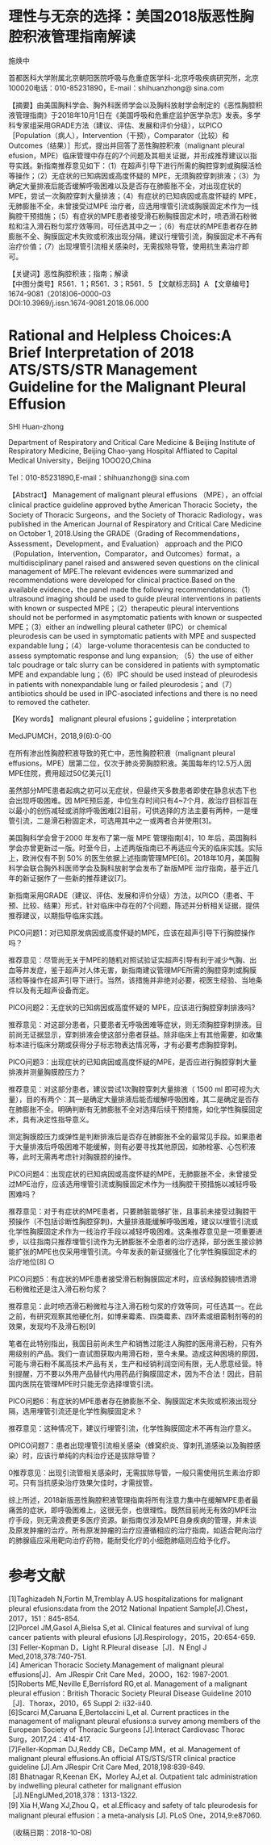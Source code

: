 # 理性与无奈的选择：美国2018版恶性胸腔积液管理指南解读

施焕中

首都医科大学附属北京朝阳医院呼吸与危重症医学科-北京呼吸疾病研究所，北京100020电话：010-85231890，E-mail：shihuanzhong@ sina.com

【摘要】由美国胸科学会、胸外科医师学会以及胸科放射学会制定的《恶性胸腔积液管理指南》于2018年10月1日在《美国呼吸和危重症监护医学杂志》发表。多学科专家组采用GRADE方法（建议、评估、发展和评价分级），以PICO［Population（病人），Intervention（干预），Comparator（比较）和Outcomes（结果）］形式，提出并回答了恶性胸腔积液（malignant pleural efusion，MPE）临床管理中存在的7个问题及其相关证据，并形成推荐建议以指导实践。新指南推荐意见如下：（1）在超声引导下进行所需的胸腔穿刺或胸膜活检等操作；（2）无症状的已知病因或高度怀疑的 MPE，无须胸腔穿刺排液；（3）为确定大量排液后能否缓解呼吸困难以及是否存在肺膨胀不全，对出现症状的 MPE，尝试一次胸腔穿刺大量排液；（4）有症状的已知病因或高度怀疑的 MPE，无肺膨胀不全，未曾接受过MPE 治疗者，应选用埋管引流或胸膜固定术作为一线胸腔干预措施；（5）有症状的MPE患者接受滑石粉胸膜固定术时，喷洒滑石粉微粒和注入滑石粉匀浆疗效等同，可任选其中之一；（6）有症状的MPE患者存在肺膨胀不全、胸膜固定术失败或积液出现分隔，建议行埋管引流，胸膜固定术不再有治疗价值；（7）出现埋管引流相关感染时，无需拔除导管，使用抗生素治疗即可。

【关键词】恶性胸腔积液；指南；解读   
【中图分类号】R561．1；R561．3；R561．5 【文献标志码】A 【文章编号】1674-9081（2018)06-0000-03   
DOI:10.3969/j.issn.1674-9081.2018.06.000

# Rational and Helpless Choices:A Brief Interpretation of 2018 ATS/STS/STR Management Guideline for the Malignant Pleural Effusion

SHI Huan-zhong

Department of Respiratory and Critical Care Medicine & Beijing Institute of Respiratory Medicine, Beijing Chao-yang Hospital Affliated to Capital Medical University，Beijing 1OOO2O,China

Tel：010-85231890,E-mail：shihuanzhong@ sina.com

【Abstract】 Management of malignant pleural effusions （MPE），an offcial clinical practice guideline approved bythe American Thoracic Society，the Society of Thoracic Surgeons，and the Society of Thoracic Radiology，was published in the American Journal of Respiratory and Critical Care Medicine on October 1, 2018.Using the GRADE（Grading of Recommendations，Assessment，Development，and Evaluation） approach and the PICO（Population，Intervention，Comparator，and Outcomes）format，a multidisciplinary panel raised and answered seven questions on the clinical management of MPE.The relevant evidences were summarized and recommendations were developed for clinical practice.Based on the available evidence，the panel made the following recommendations:（1）ultrasound imaging should be used to guide pleural interventions in patients with known or suspected MPE；（2）therapeutic pleural interventions should not be performed in asymptomatic patients with known or suspected MPE；（3）either an indwelling pleural catheter (IPC）or chemical pleurodesis can be used in symptomatic patients with MPE and suspected expandable lung；（4） large-volume thoracentesis can be conducted to assess symptomatic response and lung expansion; （5）the use of either talc poudrage or talc slurry can be considered in patients with symptomatic MPE and expandable lung；（6）IPC should be used instead of pleurodesis in patients with nonexpandable lung or failed pleurodesis；and（7）antibiotics should be used in IPC-asociated infections and there is no need to removed the catheter.

【Key words】 malignant pleural efusions；guideline；interpretation

MedJPUMCH，2018,9(6):0-00

在所有渗出性胸腔积液导致的死亡中，恶性胸腔积液（malignant pleural effusions，MPE）居第二位，仅次于肺炎旁胸腔积液。美国每年约12.5万人因MPE住院，费用超过50亿美元[1]

虽然部分MPE患者起病之初可以无症状，但最终天多数患者即使在静息状态下也会出现呼吸困难。因 MPE预后差，中位生存时间只有4\~7个月，故治疗目标旨在以最小的创伤减轻或消除呼吸困难[2]目前，可供选择的方法主要有两种，一是埋管引流，二是滑石粉固定术，可选用其中之一或两者合并使用[3]。

美国胸科学会曾于2000 年发布了第一版 MPE 管理指南[4]，10 年后，英国胸科学会亦曾更新过一版。时至今日，上述两版指南已不再适应今天的临床实践。实际上，欧洲仅有不到 $5 0 \%$ 的医生依据上述指南管理MPE[6]。2018年10月，美国胸科学会联合胸外科医师学会及胸科放射学会发布了新版MPE 治疗指南，基于近几年的新证据作了一些新的推荐建议[7]。

新指南采用GRADE（建议、评估、发展和评价分级）方法，以PICO（患者、干预、比较、结果）形式，针对临床中存在的7个问题，陈述并分析相关证据，提供推荐建议，以期指导临床实践。

PICO问题1：对已知原发病因或高度怀疑的MPE，应该在超声引导下行胸腔操作吗？

推荐意见：尽管尚无关于MPE的随机对照试验证实超声引导有利于减少气胸、出血等并发症，鉴于超声对人体无害，新指南建议管理MPE所需的胸腔穿刺或胸膜活检等操作在超声引导下进行。当然，该措施并非绝对必要，视医生经验、当地条件以及有无超声设备而定。

PICO问题2：无症状的已知病因或高度怀疑的 MPE，应该进行胸腔穿刺排液吗?

推荐意见：对这部分患者，只要患者无呼吸困难等症状，则无须胸腔穿刺排液。目前尚无证据显示，穿刺排液会使这部分患者获益。除非临床上有其他需要，如收集标本进行临床分期或获得分子标志物表达情况等，才有必要考虑胸腔穿刺。

PICO问题3：出现症状的已知病因或高度怀疑的MPE，是否应进行胸腔穿刺大量排液并测量胸膜腔压力？

推荐意见：对这部分患者，建议尝试1次胸腔穿刺大量排液（ $1 5 0 0 \ \mathrm { m l }$ 即可视为大量），目的有两个：其一是确定大量排液后能否缓解呼吸困难，其二是确定是否存在肺膨胀不全。明确判断有无肺膨胀不全对选择后续干预措施，如化学性胸膜固定术，具有决定性指导意义。

测定胸膜腔压力或弹性是判断排液后是否存在肺膨胀不全的最常见手段。如果患者于大量排液后呼吸困难不能缓解，则有必要寻找其他原因，如肺栓塞、心包积液等，此时无需再考虑针对胸膜腔的操作。

PICO问题4：出现症状的已知病因或高度怀疑的MPE，无肺膨胀不全，未曾接受过MPE治疗，应该选用埋管引流或胸膜固定术作为一线胸腔干预措施以减轻呼吸困难吗？

推荐意见：对于有症状的MPE患者，只要肺脏能够扩张，且事前未接受过胸腔干预操作（不包括诊断性胸腔穿刺)，大量排液能缓解呼吸困难，建议以埋管引流或化学性胸膜固定术作为一线治疗手段以减轻呼吸困难。这条推荐意见是一项重要进步，以往指南只推荐埋管引流作为无肺膨胀不全患者的治疗选择，部分医生接诊肺能扩张的MPE也仅采用埋管引流。今年发表的新证据强化了化学性胸膜固定术的治疗地位[8] ○

PICO问题5：有症状的MPE患者接受滑石粉胸膜固定术时，应该经胸腔镜喷洒滑石粉微粒还是注入滑石粉匀浆？

推荐意见：此时喷洒滑石粉微粒与注入滑石粉匀浆的疗效等同，可任选其一。在此之前，有研究观察其他硬化剂，如博来霉素、四类霉素、四环素或细菌制剂等的的效果，发现均不及滑石粉[9]

笔者在此特别指出，我国目前尚未生产和销售过能注人胸腔的医用滑石粉，只有外用级别的产品。我们一直试图获取内用滑石粉，至今未果。造成这种困境的原因，可能与滑石粉不属高技术产品有关，生产和经销利润空间有限，无人愿意经营。特别提醒，万不要以外用产品替代内用药品行胸膜固定术，因为不合法！因此，目前国内医院在管理MPE时只能无奈选择埋管引流。

PICO问题6：有症状的MPE患者存在肺膨胀不全、胸膜固定术失败或积液出现分隔，选用埋管引流还是化学性胸膜固定术？

推荐意见：这种情况下，建议行埋管引流，化学性胸膜固定术不再有治疗意义。

OPICO问题7：患者出现埋管引流相关感染（蜂窝织炎、穿刺孔道感染以及胸腔感染）时，应该行单纯的内科治疗还是拔除导管？

0推荐意见：出现引流管相关感染时，无需拔除导管，一般只需使用抗生素治疗即可。只有当抗感染治疗效果欠佳时，才需拔管。

综上所述，2018新版恶性胸腔积液管理指南将所有注意力集中在缓解MPE患者最痛苦的症状，即呼吸困难上，这很无奈，也很理性。既然目前尚无有效的MPE治疗手段，则无需浪费更多医疗资源。新指南仅涉及MPE自身疾病的管理，并未谈及原发肿瘤的治疗。所有原发肿瘤的治疗应遵循相应的治疗指南，如适合靶向治疗的肺腺癌应采用靶向治疗药物，能耐受化疗的小细胞肺癌则应给予化疗。

# 参考文献

[1]Taghizadeh N,Fortin M,Tremblay A.US hospitalizations for malignant pleural efusions:data from the 2O12 National Inpatient Sample[J].Chest，2017，151：845-854.   
[2]Porcel JM,Gasol A,Bielsa S,et al. Clinical features and survival of lung cancer patients with pleural efusions [J].Respirology，2015，20:654-659.   
[3] Feller-Kopman D，Light R.Pleural disease［J]．N Engl J Med,2018,378:740-751.   
[4] American Thoracic Society.Management of malignant pleural effusions[J]．Am JRespir Crit Care Med，2OOO，162: 1987-2001.   
[5]Roberts ME,Neville E,Berrisford RG,et al. Management of a malignant pleural effusion：British Thoracic Society Pleural Disease Guideline 2010［J]．Thorax，2010，65 Suppl 2: ii32-ii40.   
[6]Scarci M,Caruana E,Bertolaccini L,et al. Current practices in the management of malignant pleural efusions:a survey among members of the European Society of Thoracic Surgeons [J].Interact Cardiovasc Thorac Surg，2017,24：414-417.   
[7]Feller-Kopman DJ,Reddy CB，DeCamp MM，et al. Management of malignant pleural effusions.An official ATS/STS/STR clinical practice guideline [J].Am JRespir Crit Care Med, 2018,198:839-849.   
[8] Bhatnagar R,Keenan EK，Morley AJ,et al. Outpatient talc administration by indwelling pleural catheter for malignant effusion［J].NEnglJMed,2018,378：1313-1322.   
[9] Xia H,Wang XJ,Zhou Q，et al.Efficacy and safety of talc pleurodesis for malignant pleural effusion：a meta-analysis [J]. PLoS One，2014,9:e87060.

（收稿日期：2018-10-08)